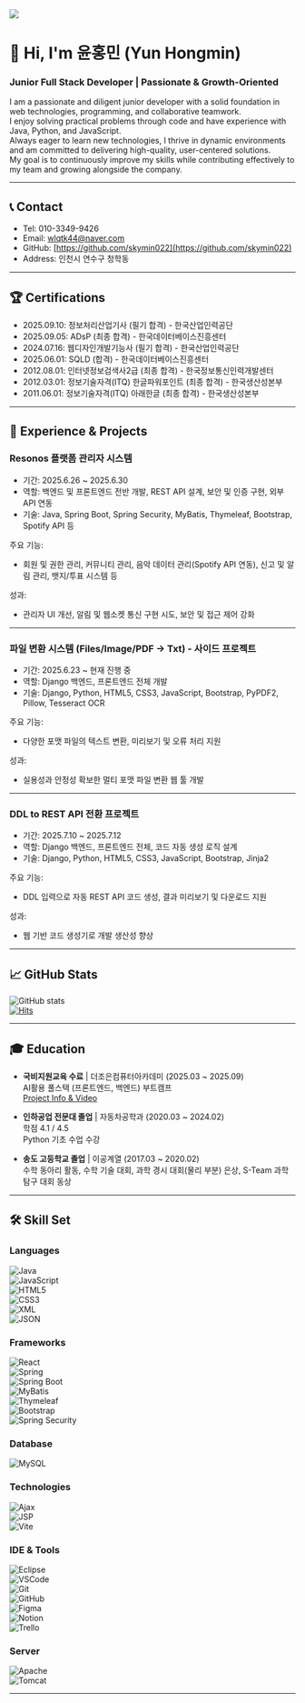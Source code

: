 <img src="https://capsule-render.vercel.app/api?type=waving&color=auto&height=220&section=header&text=FullStack%20Developer&fontSize=60&fontAlignY=40&desc=Consistent%20Growth%20%26%20Collaboration&descAlignY=65" />

# 👋 Hi, I'm 윤홍민 (Yun Hongmin)
### Junior Full Stack Developer | Passionate & Growth-Oriented

I am a passionate and diligent junior developer with a solid foundation in web technologies, programming, and collaborative teamwork.  
I enjoy solving practical problems through code and have experience with Java, Python, and JavaScript.  
Always eager to learn new technologies, I thrive in dynamic environments and am committed to delivering high-quality, user-centered solutions.  
My goal is to continuously improve my skills while contributing effectively to my team and growing alongside the company.

---

## 📞 Contact

- Tel: 010-3349-9426  
- Email: [wlqtk44@naver.com](mailto:wlqtk44@naver.com)  
- GitHub: [https://github.com/skymin022](https://github.com/skymin022)  
- Address: 인천시 연수구 청학동  

---

## 🏆 Certifications

- 2025.09.10: 정보처리산업기사 (필기 합격) - 한국산업인력공단  
- 2025.09.05: ADsP (최종 합격) - 한국데이터베이스진흥센터  
- 2024.07.16: 웹디자인개발기능사 (필기 합격) - 한국산업인력공단  
- 2025.06.01: SQLD (합격) - 한국데이터베이스진흥센터  
- 2012.08.01: 인터넷정보검색사2급 (최종 합격) - 한국정보통신인력개발센터  
- 2012.03.01: 정보기술자격(ITQ) 한글파워포인트 (최종 합격) - 한국생산성본부  
- 2011.06.01: 정보기술자격(ITQ) 아래한글 (최종 합격) - 한국생산성본부  

---

## 💼 Experience & Projects

### Resonos 플랫폼 관리자 시스템  
- 기간: 2025.6.26 ~ 2025.6.30  
- 역할: 백엔드 및 프론트엔드 전반 개발, REST API 설계, 보안 및 인증 구현, 외부 API 연동  
- 기술: Java, Spring Boot, Spring Security, MyBatis, Thymeleaf, Bootstrap, Spotify API 등  

주요 기능:  
- 회원 및 권한 관리, 커뮤니티 관리, 음악 데이터 관리(Spotify API 연동), 신고 및 알림 관리, 뱃지/투표 시스템 등  

성과:  
- 관리자 UI 개선, 알림 및 웹소켓 통신 구현 시도, 보안 및 접근 제어 강화  

---

### 파일 변환 시스템 (Files/Image/PDF → Txt) - 사이드 프로젝트  
- 기간: 2025.6.23 ~ 현재 진행 중  
- 역할: Django 백엔드, 프론트엔드 전체 개발  
- 기술: Django, Python, HTML5, CSS3, JavaScript, Bootstrap, PyPDF2, Pillow, Tesseract OCR  

주요 기능:  
- 다양한 포맷 파일의 텍스트 변환, 미리보기 및 오류 처리 지원  

성과:  
- 실용성과 안정성 확보한 멀티 포맷 파일 변환 웹 툴 개발  

---

### DDL to REST API 전환 프로젝트  
- 기간: 2025.7.10 ~ 2025.7.12  
- 역할: Django 백엔드, 프론트엔드 전체, 코드 자동 생성 로직 설계  
- 기술: Django, Python, HTML5, CSS3, JavaScript, Bootstrap, Jinja2  

주요 기능:  
- DDL 입력으로 자동 REST API 코드 생성, 결과 미리보기 및 다운로드 지원  

성과:  
- 웹 기반 코드 생성기로 개발 생산성 향상  

---

## 📈 GitHub Stats

![GitHub stats](https://github-readme-stats.vercel.app/api?username=skymin022&show_icons=true&theme=tokyonight)  
[![Hits](https://hits.seeyoufarm.com/api/count/incr/badge.svg?url=https://github.com/skymin022)](https://hits.seeyoufarm.com)

---

## 🎓 Education

- **국비지원교육 수료** | 더조은컴퓨터아카데미 (2025.03 ~ 2025.09)  
  AI활용 풀스택 (프론트엔드, 백엔드) 부트캠프  
  [Project Info & Video](https://www.notion.so/Project-Info-Video-2463a9e0ed608173ab5afed207601b1d?pvs=21)

- **인하공업 전문대 졸업** | 자동차공학과 (2020.03 ~ 2024.02)  
  학점 4.1 / 4.5  
  Python 기초 수업 수강

- **송도 고등학교 졸업** | 이공계열 (2017.03 ~ 2020.02)  
  수학 동아리 활동, 수학 기술 대회, 과학 경시 대회(물리 부분) 은상, S-Team 과학탐구 대회 동상

---

## 🛠️ Skill Set

### Languages  
![Java](https://img.shields.io/badge/-Java-007396?logo=java&logoColor=white)  
![JavaScript](https://img.shields.io/badge/-JavaScript-F7DF1E?logo=javascript&logoColor=black)  
![HTML5](https://img.shields.io/badge/-HTML5-E34F26?logo=html5&logoColor=white)  
![CSS3](https://img.shields.io/badge/-CSS3-1572B6?logo=css3&logoColor=white)  
![XML](https://img.shields.io/badge/-XML-006499?logo=xml&logoColor=white)  
![JSON](https://img.shields.io/badge/-JSON-000000?logo=json&logoColor=white)  

### Frameworks  
![React](https://img.shields.io/badge/-React-61DAFB?logo=react&logoColor=black)  
![Spring](https://img.shields.io/badge/-Spring-6DB33F?logo=spring&logoColor=white)  
![Spring Boot](https://img.shields.io/badge/-SpringBoot-6DB33F?logo=springboot&logoColor=white)  
![MyBatis](https://img.shields.io/badge/-MyBatis-007396?logo=apachemybatis&logoColor=white)  
![Thymeleaf](https://img.shields.io/badge/-Thymeleaf-005F0F?logo=thymeleaf&logoColor=white)  
![Bootstrap](https://img.shields.io/badge/-Bootstrap-7952B3?logo=bootstrap&logoColor=white)  
![Spring Security](https://img.shields.io/badge/-SpringSecurity-6DB33F?logo=spring&logoColor=white)  

### Database  
![MySQL](https://img.shields.io/badge/-MySQL-4479A1?logo=mysql&logoColor=white)  

### Technologies  
![Ajax](https://img.shields.io/badge/-Ajax-007BFF?logo=jquery&logoColor=white)  
![JSP](https://img.shields.io/badge/-JSP-007396?logo=jsp&logoColor=white)  
![Vite](https://img.shields.io/badge/-Vite-646CFF?logo=vite&logoColor=white)  

### IDE & Tools  
![Eclipse](https://img.shields.io/badge/-Eclipse-2C2255?logo=eclipse&logoColor=white)  
![VSCode](https://img.shields.io/badge/-VSCode-007ACC?logo=visualstudiocode&logoColor=white)  
![Git](https://img.shields.io/badge/-Git-F05032?logo=git&logoColor=white)  
![GitHub](https://img.shields.io/badge/-GitHub-181717?logo=github&logoColor=white)  
![Figma](https://img.shields.io/badge/-Figma-F24E1E?logo=figma&logoColor=white)  
![Notion](https://img.shields.io/badge/-Notion-000000?logo=notion&logoColor=white)  
![Trello](https://img.shields.io/badge/-Trello-0052CC?logo=trello&logoColor=white)  

### Server  
![Apache](https://img.shields.io/badge/-Apache-D22128?logo=apache&logoColor=white)  
![Tomcat](https://img.shields.io/badge/-Tomcat-F8DC75?logo=apachetomcat&logoColor=black)  

---



<!-- 필요에 따라 추가 문구나 인용구 기재 가능 -->
